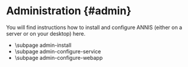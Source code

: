 Administration {#admin}
==============

You will find instructions how to install and configure ANNIS (either on a server or on your desktop) here.


- \subpage admin-install
- \subpage admin-configure-service
- \subpage admin-configure-webapp
